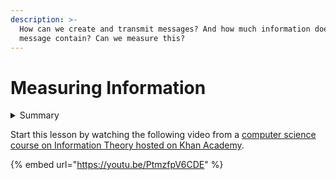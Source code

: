 ```yaml
---
description: >-
  How can we create and transmit messages? And how much information does a
  message contain? Can we measure this?
---
```


# Measuring Information

<details>

<summary>Summary</summary>

In this lesson, you'll learn:

* That you can think of bits as answering questions with either "yes" or "no".
* How you can efficiently guess a random number (or any symbol from an ordered sequence) by dividing the search space in half with each guess.
* How you apply this concept to determine the number of bits required for a message with a given length and set of symbols.
* What formula you can use to determine the size of a message.

This lesson is relevant for [Exercise 5: Speed Of Light](https://github.com/winf-hsos/lifi-exercises/raw/main/exercises/05\_exercise\_speed\_of\_light.pdf).

</details>

Start this lesson by watching the following video from a [computer science course on Information Theory hosted on Khan Academy](https://www.khanacademy.org/computing/computer-science/informationtheory/moderninfotheory/v/how-do-we-measure-information-language-of-coins-10-12).

{% embed url="https://youtu.be/PtmzfpV6CDE" %}
